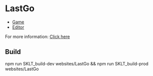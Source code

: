 # LastGo

  * [Game](https://neckara.github.io/LastGo/dist/prod/websites/LastGo/game/index.html)
  * [Editor](https://neckara.github.io/LastGo/dist/prod/websites/LastGo/editor/index.html)

For more information: [Click here](https://www.developpez.net/forums/d2087717/applications/developpement-2d-3d-jeux/projets/we-jv10-lastgo-ii-retour-neckara/)

## Build

npm run SKLT_build-dev websites/LastGo && npm run SKLT_build-prod websites/LastGo